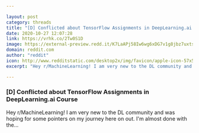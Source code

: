 ```yaml
---

layout: post
category: threads
title: "[D] Conflicted about TensorFlow Assignments in DeepLearning.ai Course"
date: 2020-10-27 12:07:28
link: https://vrhk.co/2Tw0S1D
image: https://external-preview.redd.it/K7LaAPj58Iw6wg6xDG7v1g8jbz7uxtsma3TB5cU9eWQ.jpg?width=1200&height=628.272251309&auto=webp&crop=1200:628.272251309,smart&s=293d4e7bc1ee55cbbb2b3ec12dc2bce0fa7e6d31
domain: reddit.com
author: "reddit"
icon: http://www.redditstatic.com/desktop2x/img/favicon/apple-icon-57x57.png
excerpt: "Hey r/MachineLearning! I am very new to the DL community and was hoping for some pointers on my journey here on out. I'm almost done with the..."

---
```


### [D] Conflicted about TensorFlow Assignments in DeepLearning.ai Course

Hey r/MachineLearning! I am very new to the DL community and was hoping for some pointers on my journey here on out. I'm almost done with the...